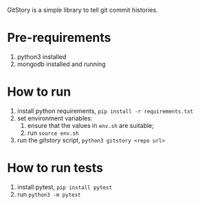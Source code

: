 
GitStory is a simple library to tell git commit histories.

#  Pre-requirements

1. python3 installed
2. mongodb installed and running

# How to run
1. install python requirements, `pip install -r requirements.txt`
2. set environment variables:
    1. ensure that the values in `env.sh` are suitable;
    2. run `source env.sh`
3. run the _gitstory_ script, `python3 gitstory <repo url>`

# How to run tests

1. install pytest, `pip install pytest`
2. run `python3 -m pytest`
